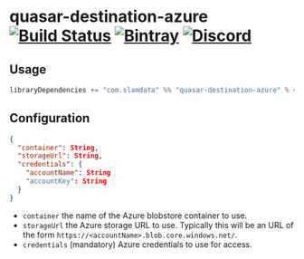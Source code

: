 # quasar-destination-azure [![Build Status](https://travis-ci.com/slamdata/quasar-destination-azure.svg?branch=master)](https://travis-ci.com/slamdata/quasar-destination-azure) [![Bintray](https://img.shields.io/bintray/v/slamdata-inc/maven-public/quasar-destination-azure.svg)](https://bintray.com/slamdata-inc/maven-public/quasar-destination-azure) [![Discord](https://img.shields.io/discord/373302030460125185.svg?logo=discord)](https://discord.gg/QNjwCg6)

## Usage

```sbt
libraryDependencies += "com.slamdata" %% "quasar-destination-azure" % <version>
```

## Configuration

```json
{
  "container": String,
  "storageUrl": String,
  "credentials": {
    "accountName": String
    "accountKey": String
  }
}
```

* `container` the name of the Azure blobstore container to use.
* `storageUrl` the Azure storage URL to use. Typically this will be an URL of the form `https://<accountName>.blob.core.windows.net/`.
* `credentials` (mandatory) Azure credentials to use for access.

